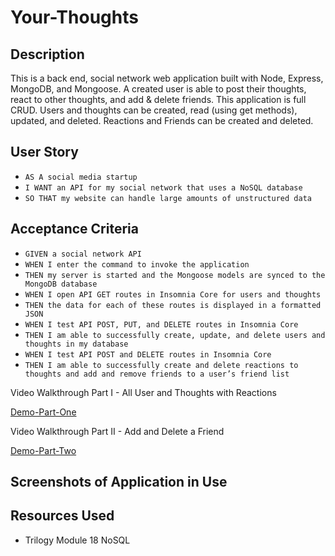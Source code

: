 # Your-Thoughts

## Description
This is a back end, social network web application built with Node, Express, MongoDB, and Mongoose. A created user is able to post their thoughts, react to other thoughts, and add & delete friends. This application is full CRUD. Users and thoughts can be created, read (using get methods), updated, and deleted. Reactions and Friends can be created and deleted. 

## User Story 
- `AS A social media startup`
- `I WANT an API for my social network that uses a NoSQL database`
- `SO THAT my website can handle large amounts of unstructured data`

## Acceptance Criteria 
 - `GIVEN a social network API`
 - `WHEN I enter the command to invoke the application`
 - `THEN my server is started and the Mongoose models are synced to the MongoDB database`
 - `WHEN I open API GET routes in Insomnia Core for users and thoughts`
 - `THEN the data for each of these routes is displayed in a formatted JSON`
 - `WHEN I test API POST, PUT, and DELETE routes in Insomnia Core`
 - `THEN I am able to successfully create, update, and delete users and thoughts in my database`
 - `WHEN I test API POST and DELETE routes in Insomnia Core`
 - `THEN I am able to successfully create and delete reactions to thoughts and add and remove friends to a user’s friend list`



Video Walkthrough Part I - All User and Thoughts with Reactions 

[Demo-Part-One](https://drive.google.com/file/d/10P7ykJeE61UAIRk9wiyR7RWxufQksoJ5/view)

Video Walkthrough Part II - Add and Delete a Friend 

[Demo-Part-Two](https://drive.google.com/file/d/18-e1bM7RiJpvvTPx9MTcHLL5SXGcw6Ni/view)

## Screenshots of Application in Use

## Resources Used 
- Trilogy Module 18 NoSQL